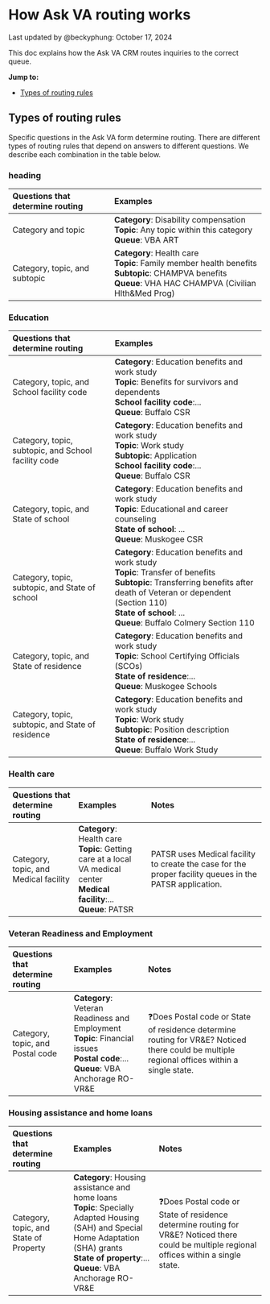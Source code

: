 # How Ask VA routing works 
Last updated by @beckyphung: October 17, 2024  

This doc explains how the Ask VA CRM routes inquiries to the correct queue. 


**Jump to:** 
- [Types of routing rules](#types-of-routing-rules) 


## Types of routing rules 
Specific questions in the Ask VA form determine routing. There are different types of routing rules that depend on answers to different questions. We describe each combination in the table below.  

### heading
|Questions that determine routing|Examples| 
|:--|:--| 
|Category and topic|**Category**: Disability compensation<br>**Topic**: Any topic within this category<br>**Queue**: VBA ART| 
|Category, topic, and subtopic|**Category**: Health care<br>**Topic**: Family member health benefits<br>**Subtopic**: CHAMPVA benefits<br>**Queue**: VHA HAC CHAMPVA (Civilian Hlth&Med Prog)| 


### Education
|Questions that determine routing|Examples| 
|:--|:--| 
|Category, topic, and School facility code|**Category**: Education benefits and work study<br>**Topic**: Benefits for survivors and dependents<br>**School facility code**:...<br>**Queue**: Buffalo CSR|
|Category, topic, subtopic, and School facility code|**Category**: Education benefits and work study<br>**Topic**: Work study<br>**Subtopic**: Application<br>**School facility code**:...<br>**Queue**: Buffalo CSR|
|Category, topic, and State of school|**Category**: Education benefits and work study<br>**Topic**: Educational and career counseling<br>**State of school**: ...<br>**Queue**: Muskogee CSR|
|Category, topic, subtopic, and State of school|**Category**: Education benefits and work study<br>**Topic**: Transfer of benefits<br>**Subtopic**: Transferring benefits after death of Veteran or dependent (Section 110)<br>**State of school**: ...<br>**Queue**: Buffalo Colmery Section 110| 
|Category, topic, and State of residence|**Category**: Education benefits and work study<br>**Topic**: School Certifying Officials (SCOs)<br>**State of residence**:...<br>**Queue**: Muskogee Schools| 
|Category, topic, subtopic, and State of residence|**Category**: Education benefits and work study<br>**Topic**: Work study<br>**Subtopic**: Position description<br>**State of residence**:...<br>**Queue**: Buffalo Work Study| 

### Health care
|Questions that determine routing|Examples|Notes| 
|:--|:--|:--|
|Category, topic, and Medical facility|**Category**: Health care<br>**Topic**: Getting care at a local VA medical center<br>**Medical facility**:...<br>**Queue**: PATSR|PATSR uses Medical facility to create the case for the proper facility queues in the PATSR application.|

### Veteran Readiness and Employment
|Questions that determine routing|Examples|Notes|
|:--|:--|:--|
|Category, topic, and Postal code|**Category**: Veteran Readiness and Employment<br>**Topic**: Financial issues<br>**Postal code**:...<br>**Queue**: VBA Anchorage RO-VR&E|❓Does Postal code or State of residence determine routing for VR&E? Noticed there could be multiple regional offices within a single state.|

### Housing assistance and home loans
|Questions that determine routing|Examples|Notes|
|:--|:--|:--|
|Category, topic, and State of Property|**Category**: Housing assistance and home loans<br>**Topic**: Specially Adapted Housing (SAH) and Special Home Adaptation (SHA) grants<br>**State of property**:...<br>**Queue**: VBA Anchorage RO-VR&E|❓Does Postal code or State of residence determine routing for VR&E? Noticed there could be multiple regional offices within a single state.|
